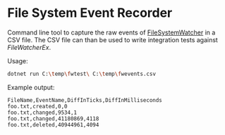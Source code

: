 ﻿# File System Event Recorder

Command line tool to capture the raw events of [FileSystemWatcher](https://learn.microsoft.com/en-us/dotnet/api/system.io.filesystemwatcher)
in a CSV file. The CSV file can than be used to write integration tests against *FileWatcherEx*.

Usage:
````sh
dotnet run C:\temp\fwtest\ C:\temp\fwevents.csv
````

Example output:
````csv
FileName,EventName,DiffInTicks,DiffInMilliseconds
foo.txt,created,0,0
foo.txt,changed,9534,1
foo.txt,changed,41180869,4118
foo.txt,deleted,40944961,4094
````